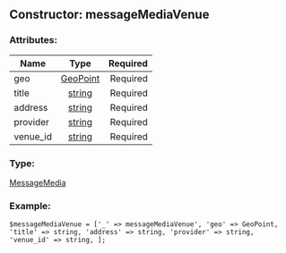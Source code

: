 ## Constructor: messageMediaVenue  

### Attributes:

| Name     |    Type       | Required |
|----------|:-------------:|---------:|
|geo|[GeoPoint](../types/GeoPoint.md) | Required|
|title|[string](../types/string.md) | Required|
|address|[string](../types/string.md) | Required|
|provider|[string](../types/string.md) | Required|
|venue\_id|[string](../types/string.md) | Required|
### Type: 

[MessageMedia](../types/MessageMedia.md)
### Example:

```
$messageMediaVenue = ['_' => messageMediaVenue', 'geo' => GeoPoint, 'title' => string, 'address' => string, 'provider' => string, 'venue_id' => string, ];
```